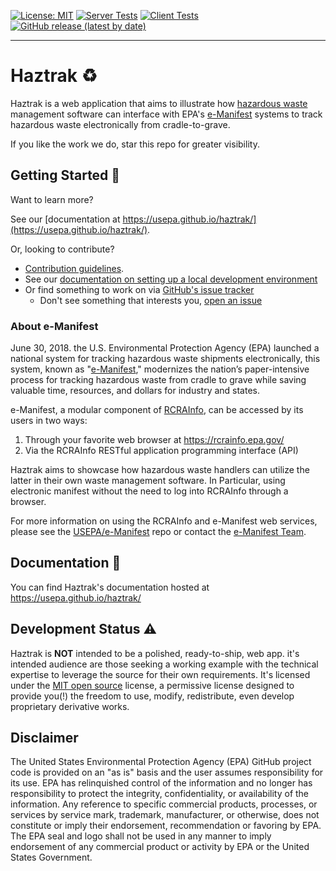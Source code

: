[![License: MIT](https://img.shields.io/badge/License-MIT-yellow.svg)](https://opensource.org/licenses/MIT)
[![Server Tests](https://github.com/USEPA/haztrak/actions/workflows/test_server.yaml/badge.svg)](https://github.com/USEPA/haztrak/actions/workflows/test_server.yaml)
[![Client Tests](https://github.com/USEPA/haztrak/actions/workflows/test_client.yaml/badge.svg)](https://github.com/USEPA/haztrak/actions/workflows/test_client.yaml)
[![GitHub release (latest by date)](https://img.shields.io/github/v/release/USEPA/haztrak?label=latest%20release)](https://github.com/my-user/my-repo/releases/tag/v1.0.0)

---

# Haztrak :recycle:

Haztrak is a web application that aims to illustrate
how [hazardous waste](https://www.epa.gov/hw) management software can interface with
EPA's [e-Manifest](https://github.com/USEPA/e-manifest) systems to track hazardous waste electronically from
cradle-to-grave.

If you like the work we do, star this repo for greater visibility.

## Getting Started :rocket:

Want to learn more?

See our [documentation at https://usepa.github.io/haztrak/](https://usepa.github.io/haztrak/).

Or, looking to contribute?

- [Contribution guidelines](https://github.com/USEPA/haztrak/blob/main/docs/CONTRIBUTING.md).
- See our [documentation on setting up a local development environment](https://usepa.github.io/haztrak/deploy/local-development.html)
- Or find something to work on via [GitHub's issue tracker](https://github.com/USEPA/haztrak/issues)
  - Don't see something that interests you, [open an issue](https://github.com/USEPA/haztrak/issues/new/choose)

### About e-Manifest

June 30, 2018. the U.S. Environmental Protection Agency (EPA) launched a national system for tracking hazardous waste shipments electronically,
this system, known as "[e-Manifest](https://www.epa.gov/e-manifest)," modernizes the nation’s paper-intensive process
for tracking hazardous waste from cradle to grave while saving valuable time, resources, and dollars for industry and
states.

e-Manifest, a modular component of [RCRAInfo](https://rcrainfo.epa.gov/), can be accessed by its users in two ways:

1. Through your favorite web browser at https://rcrainfo.epa.gov/
2. Via the RCRAInfo RESTful application programming interface (API)

Haztrak aims to showcase how hazardous waste handlers can utilize the latter in their own waste management software.
In Particular, using electronic manifest without the need to log into RCRAInfo through a browser.

For more information on using the RCRAInfo and e-Manifest web services, please see the
[USEPA/e-Manifest](https://github.com/USEPA/e-manifest) repo or contact the
[e-Manifest Team](https://www.epa.gov/e-manifest/forms/contact-us-about-hazardous-waste-electronic-manifest-system).

## Documentation :page_facing_up:

You can find Haztrak's documentation hosted at https://usepa.github.io/haztrak/

## Development Status :warning:

Haztrak is **NOT** intended to be a polished,
ready-to-ship, web app. it's intended audience are those seeking
a working example with the technical expertise to leverage the source for their own requirements.
It's licensed under the [MIT open source](/LICENSE) license, a permissive license designed to provide you(!)
the freedom to use, modify, redistribute, even develop proprietary derivative works.

## Disclaimer

The United States Environmental Protection Agency (EPA) GitHub project code
is provided on an "as is" basis and the user assumes responsibility for its
use. EPA has relinquished control of the information and no longer has
responsibility to protect the integrity, confidentiality, or availability
of the information. Any reference to specific commercial products,
processes, or services by service mark, trademark, manufacturer, or
otherwise, does not constitute or imply their endorsement, recommendation
or favoring by EPA. The EPA seal and logo shall not be used in any manner
to imply endorsement of any commercial product or activity by EPA or
the United States Government.
